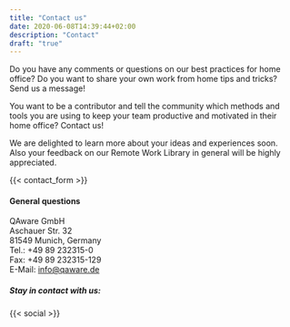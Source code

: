 ```yaml
---
title: "Contact us"
date: 2020-06-08T14:39:44+02:00
description: "Contact"
draft: "true"
---
```


Do you have any comments or questions on our best practices for home office? Do you want to share your own work from home tips and tricks? Send us a message! 

You want to be a contributor and tell the community which methods and tools you are using to keep your team productive and motivated in their home office? Contact us!

We are delighted to learn more about your ideas and experiences soon. 
Also your feedback on our Remote Work Library in general will be highly appreciated. 

{{< contact_form >}}

#### General questions
QAware GmbH \
Aschauer Str. 32 \
81549 Munich, Germany \
Tel.: +49 89 232315-0 \
Fax: +49 89 232315-129 \
E-Mail: [info@qaware.de](mailto:info@qaware.de)

##### Stay in contact with us:
{{< social >}}